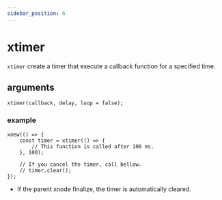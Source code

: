 ```yaml
---
sidebar_position: 6
---
```


# xtimer
`xtimer` create a timer that execute a callback function for a specified time.

## arguments
```
xtimer(callback, delay, loop = false);
```
### example

```
xnew(() => {
    const timer = xtimer(() => {
        // This function is called after 100 ms.
    }, 100);

    // If you cancel the timer, call bellow.
    // timer.clear();
});

```

- If the parent xnode finalize, the timer is automatically cleared.
